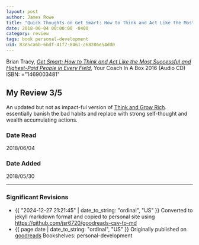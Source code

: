 ```yaml
---
layout: post
author: James Rowe
title: "Quick Thoughts on Get Smart: How to Think and Act Like the Most Successful and Highest-Paid People in Every Field"
date: 2018-06-04 00:00:00 -0400
category: review
tags: book personal-development
uid: 83e5ca6b-6bdf-41f7-8461-c68286e54dd0
---
```


Brian Tracy, *[Get Smart: How to Think and Act Like the Most Successful and Highest-Paid People in Every Field](https://www.goodreads.com/book/show/28926233)*,  Your Coach In A Box 2016 (Audio CD) ISBN: ="1469003481"

## My Review 3/5

An updated but not as impact-ful version of [Think and Grow Rich](https://www.goodreads.com/book/show/30186948). essentially banish the bad habits and replace with strong self-thought and wealth accumulating actions.

### Date Read
2018/06/04

### Date Added
2018/05/30

---

### Significant Revisions

- {{ "2024-12-27 21:21:45" | date_to_string: "ordinal", "US" }} Converted to jekyll markdown format and copied to personal site using <https://github.com/jsr6720/goodreads-csv-to-md>
- {{ page.date | date_to_string: "ordinal", "US" }} Originally published on [goodreads](https://www.goodreads.com) Bookshelves: personal-development